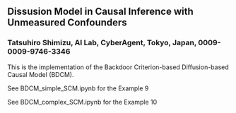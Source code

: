 ## Dissusion Model in Causal Inference with Unmeasured Confounders
### Tatsuhiro Shimizu, AI Lab, CyberAgent, Tokyo, Japan, 0009-0009-9746-3346

This is the implementation of the Backdoor Criterion-based Diffusion-based Causal Model (BDCM). 

See BDCM_simple_SCM.ipynb for the Example 9

See BDCM_complex_SCM.ipynb for the Example 10
